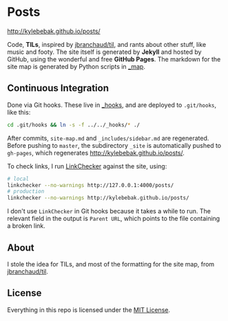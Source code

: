 # Posts

<http://kylebebak.github.io/posts/>

Code, __TILs__, inspired by [jbranchaud/til](https://github.com/jbranchaud/til), and rants about other stuff, like music and footy. The site itself is generated by __Jekyll__ and hosted by GitHub, using the wonderful and free __GitHub Pages__. The markdown for the site map is generated by Python scripts in [_map](_map).

## Continuous Integration
Done via Git hooks. These live in [_hooks](_hooks), and are deployed to `.git/hooks`, like this:

~~~sh
cd .git/hooks && ln -s -f ../../_hooks/* ./
~~~

After commits, `site-map.md` and `_includes/sidebar.md` are regenerated. Before pushing to `master`, the subdirectory `_site` is automatically pushed to `gh-pages`, which regenerates <http://kylebebak.github.io/posts/>.

To check links, I run [LinkChecker](https://github.com/wummel/linkchecker/) against the site, using:

~~~sh
# local
linkchecker --no-warnings http://127.0.0.1:4000/posts/
# production
linkchecker --no-warnings http://kylebebak.github.io/posts/
~~~

I don't use `LinkChecker` in Git hooks because it takes a while to run. The relevant field in the output is `Parent URL`, which points to the file containing a broken link.

## About

I stole the idea for TILs, and most of the formatting for the site map, from [jbranchaud/til](https://github.com/jbranchaud/til).

## License

Everything in this repo is licensed under the [MIT License](https://opensource.org/licenses/MIT).

